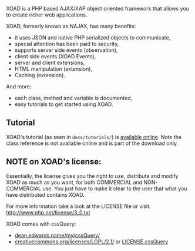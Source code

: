 XOAD is a PHP based AJAX/XAP object oriented framework that allows you to create richer web applications.
 
XOAD, formerly known as NAJAX, has many benefits:

 - it uses JSON and native PHP serialized objects to communicate,
 - special attention has been paid to security,
 - supports server side events (observation),
 - client side events (XOAD Events),
 - server and client extensions,
 - HTML manipulation (extension),
 - Caching (extension).
 
And more:

 - each class, method and variable is documented,
 - easy tutorials to get started using XOAD.

Tutorial
--------

XOAD's tutorial (as seen in `docs/tutorials/`) is [available online](http://stanangeloff.github.com/XOAD/). Note the class reference is not available online and is part of the download only.

NOTE on XOAD's license:
----------------------

Essentially, the license gives you the right to use, distribute and modify
XOAD as much as you want, for both COMMERCIAL and NON-COMMERCIAL use. You
just have to make it clear to the user that what you have distributed
contains XOAD.

For more information take a look at the LICENSE file or visit:
http://www.php.net/license/3_0.txt


XOAD comes with cssQuery:

- [dean.edwards.name/my/cssQuery/](http://dean.edwards.name/my/cssQuery/)
- [creativecommons.org/licenses/LGPL/2.1/](http://creativecommons.org/licenses/LGPL/2.1/)
   or
  [LICENSE.cssQuery](http://github.com/StanAngeloff/XOAD/blob/master/LICENSE.cssQuery)

